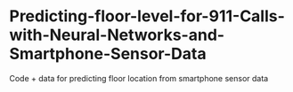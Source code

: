 # Predicting-floor-level-for-911-Calls-with-Neural-Networks-and-Smartphone-Sensor-Data
Code + data for predicting floor location from smartphone sensor data
